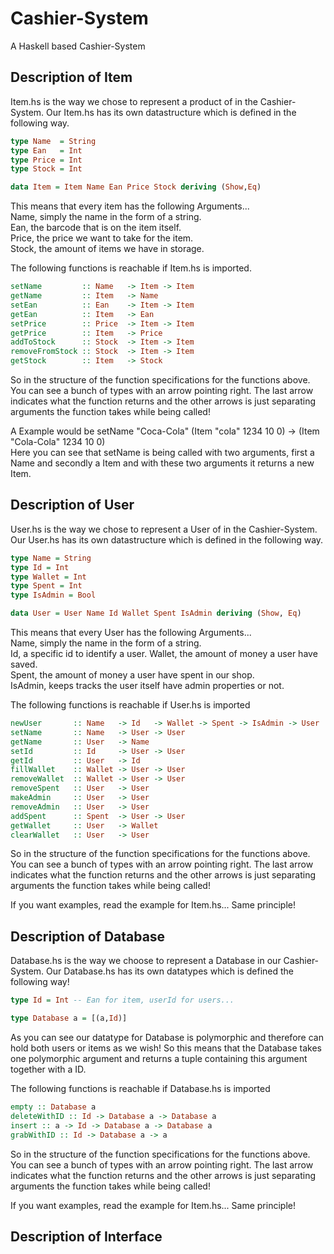 # Cashier-System
A Haskell based Cashier-System
## Description of Item
Item.hs is the way we chose to represent a product of in the Cashier-System.
Our Item.hs has its own datastructure which is defined in the following way.
```Haskell
type Name  = String
type Ean   = Int
type Price = Int
type Stock = Int

data Item = Item Name Ean Price Stock deriving (Show,Eq)
```
This means that every item has the following Arguments...  
Name, simply the name in the form of a string.  
Ean, the barcode that is on the item itself.  
Price, the price we want to take for the item.  
Stock, the amount of items we have in storage.  

The following functions is reachable if Item.hs is imported.  

```Haskell
setName         :: Name   -> Item -> Item
getName         :: Item   -> Name
setEan          :: Ean    -> Item -> Item
getEan          :: Item   -> Ean
setPrice        :: Price  -> Item -> Item
getPrice        :: Item   -> Price
addToStock      :: Stock  -> Item -> Item
removeFromStock :: Stock  -> Item -> Item
getStock        :: Item   -> Stock
```
So in the structure of the function specifications for the functions above. You can see a bunch of types with an arrow pointing right. The last arrow indicates what the function returns and the other arrows is just separating arguments the function takes while being called!  

A Example would be setName "Coca-Cola" (Item "cola" 1234 10 0) -> (Item "Cola-Cola" 1234 10 0)  
Here you can see that setName is being called with two arguments, first a Name and secondly a Item and with these two arguments it returns a new Item.

## Description of User
User.hs is the way we chose to represent a User of in the Cashier-System.
Our User.hs has its own datastructure which is defined in the following way.
```Haskell
type Name = String
type Id = Int
type Wallet = Int
type Spent = Int
type IsAdmin = Bool

data User = User Name Id Wallet Spent IsAdmin deriving (Show, Eq)
```
This means that every User has the following Arguments...  
Name, simply the name in the form of a string.  
Id, a specific id to identify a user.
Wallet, the amount of money a user have saved.  
Spent, the amount of money a user have spent in our shop.  
IsAdmin, keeps tracks the user itself have admin properties or not.

The following functions is reachable if User.hs is imported

```Haskell
newUser       :: Name   -> Id   -> Wallet -> Spent -> IsAdmin -> User
setName       :: Name   -> User -> User
getName       :: User   -> Name
setId         :: Id     -> User -> User
getId         :: User   -> Id
fillWallet    :: Wallet -> User -> User
removeWallet  :: Wallet -> User -> User
removeSpent   :: User   -> User
makeAdmin     :: User   -> User
removeAdmin   :: User   -> User
addSpent      :: Spent  -> User -> User
getWallet     :: User   -> Wallet
clearWallet   :: User   -> User
```

So in the structure of the function specifications for the functions above. You can see a bunch of types with an arrow pointing right. The last arrow indicates what the function returns and the other arrows is just separating arguments the function takes while being called!  

If you want examples, read the example for Item.hs... Same principle!

## Description of Database
Database.hs is the way we choose to represent a Database in our Cashier-System.
Our Database.hs has its own datatypes which is defined the following way!
```Haskell
type Id = Int -- Ean for item, userId for users...

type Database a = [(a,Id)]
```
As you can see our datatype for Database is polymorphic and therefore can hold both users or items as we wish!
So this means that the Database takes one polymorphic argument and returns a tuple containing this argument together with a ID.

The following functions is reachable if Database.hs is imported
```Haskell
empty :: Database a
deleteWithID :: Id -> Database a -> Database a
insert :: a -> Id -> Database a -> Database a
grabWithID :: Id -> Database a -> a
```
So in the structure of the function specifications for the functions above. You can see a bunch of types with an arrow pointing right. The last arrow indicates what the function returns and the other arrows is just separating arguments the function takes while being called!  

If you want examples, read the example for Item.hs... Same principle!

## Description of Interface
